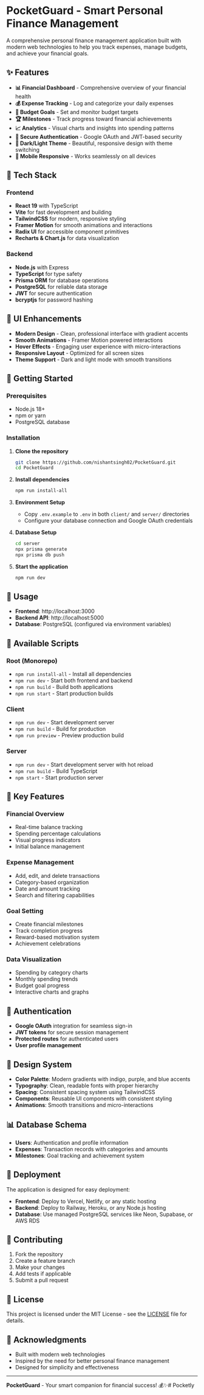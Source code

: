 # PocketGuard - Smart Personal Finance Management

A comprehensive personal finance management application built with modern web technologies to help you track expenses, manage budgets, and achieve your financial goals.

## ✨ Features

- **📊 Financial Dashboard** - Comprehensive overview of your financial health
- **💰 Expense Tracking** - Log and categorize your daily expenses
- **🎯 Budget Goals** - Set and monitor budget targets
- **🏆 Milestones** - Track progress toward financial achievements
- **📈 Analytics** - Visual charts and insights into spending patterns
- **🔐 Secure Authentication** - Google OAuth and JWT-based security
- **🌙 Dark/Light Theme** - Beautiful, responsive design with theme switching
- **📱 Mobile Responsive** - Works seamlessly on all devices

## 🚀 Tech Stack

### Frontend
- **React 19** with TypeScript
- **Vite** for fast development and building
- **TailwindCSS** for modern, responsive styling
- **Framer Motion** for smooth animations and interactions
- **Radix UI** for accessible component primitives
- **Recharts & Chart.js** for data visualization

### Backend
- **Node.js** with Express
- **TypeScript** for type safety
- **Prisma ORM** for database operations
- **PostgreSQL** for reliable data storage
- **JWT** for secure authentication
- **bcryptjs** for password hashing

## 🎨 UI Enhancements

- **Modern Design** - Clean, professional interface with gradient accents
- **Smooth Animations** - Framer Motion powered interactions
- **Hover Effects** - Engaging user experience with micro-interactions
- **Responsive Layout** - Optimized for all screen sizes
- **Theme Support** - Dark and light mode with smooth transitions

## 🚀 Getting Started

### Prerequisites
- Node.js 18+ 
- npm or yarn
- PostgreSQL database

### Installation

1. **Clone the repository**
   ```bash
   git clone https://github.com/nishantsingh02/PocketGuard.git
   cd PocketGuard
   ```

2. **Install dependencies**
   ```bash
   npm run install-all
   ```

3. **Environment Setup**
   - Copy `.env.example` to `.env` in both `client/` and `server/` directories
   - Configure your database connection and Google OAuth credentials

4. **Database Setup**
   ```bash
   cd server
   npx prisma generate
   npx prisma db push
   ```

5. **Start the application**
   ```bash
   npm run dev
   ```

## 📱 Usage

- **Frontend**: http://localhost:3000
- **Backend API**: http://localhost:5000
- **Database**: PostgreSQL (configured via environment variables)

## 🔧 Available Scripts

### Root (Monorepo)
- `npm run install-all` - Install all dependencies
- `npm run dev` - Start both frontend and backend
- `npm run build` - Build both applications
- `npm run start` - Start production builds

### Client
- `npm run dev` - Start development server
- `npm run build` - Build for production
- `npm run preview` - Preview production build

### Server
- `npm run dev` - Start development server with hot reload
- `npm run build` - Build TypeScript
- `npm start` - Start production server

## 🌟 Key Features

### Financial Overview
- Real-time balance tracking
- Spending percentage calculations
- Visual progress indicators
- Initial balance management

### Expense Management
- Add, edit, and delete transactions
- Category-based organization
- Date and amount tracking
- Search and filtering capabilities

### Goal Setting
- Create financial milestones
- Track completion progress
- Reward-based motivation system
- Achievement celebrations

### Data Visualization
- Spending by category charts
- Monthly spending trends
- Budget goal progress
- Interactive charts and graphs

## 🔐 Authentication

- **Google OAuth** integration for seamless sign-in
- **JWT tokens** for secure session management
- **Protected routes** for authenticated users
- **User profile management**

## 🎨 Design System

- **Color Palette**: Modern gradients with indigo, purple, and blue accents
- **Typography**: Clean, readable fonts with proper hierarchy
- **Spacing**: Consistent spacing system using TailwindCSS
- **Components**: Reusable UI components with consistent styling
- **Animations**: Smooth transitions and micro-interactions

## 📊 Database Schema

- **Users**: Authentication and profile information
- **Expenses**: Transaction records with categories and amounts
- **Milestones**: Goal tracking and achievement system

## 🚀 Deployment

The application is designed for easy deployment:

- **Frontend**: Deploy to Vercel, Netlify, or any static hosting
- **Backend**: Deploy to Railway, Heroku, or any Node.js hosting
- **Database**: Use managed PostgreSQL services like Neon, Supabase, or AWS RDS

## 🤝 Contributing

1. Fork the repository
2. Create a feature branch
3. Make your changes
4. Add tests if applicable
5. Submit a pull request

## 📄 License

This project is licensed under the MIT License - see the [LICENSE](LICENSE) file for details.

## 🙏 Acknowledgments

- Built with modern web technologies
- Inspired by the need for better personal finance management
- Designed for simplicity and effectiveness

---

**PocketGuard** - Your smart companion for financial success! 💰✨#   P o c k e t l y  
 